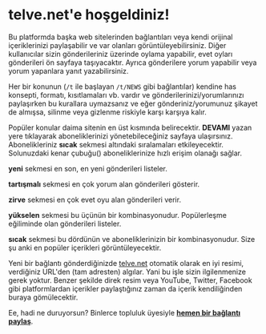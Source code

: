 # telve.net'e hoşgeldiniz!

Bu platformda başka web sitelerinden bağlantıları veya kendi orijinal içeriklerinizi paylaşabilir ve var olanları görüntüleyebilirsiniz. Diğer kullanıcılar sizin gönderileriniz üzerinde oylama yapabilir, evet oyları gönderileri ön sayfaya taşıyacaktır. Ayrıca gönderilere yorum yapabilir veya yorum yapanlara yanıt yazabilirsiniz.

Her bir konunun (`/t` ile başlayan `/t/NEWS` gibi bağlantılar) kendine has konsepti, formatı, kısıtlamaları vb. vardır ve gönderilerinizi/yorumlarınızı paylaşırken bu kurallara uymazsanız ve eğer gönderiniz/yorumunuz şikayet de almışsa, silinme veya gizlenme riskiyle karşı karşıya kalır.

Popüler konular daima sitenin en üst kısmında belirecektir. **DEVAMI<span class="glyphicon glyphicon-chevron-right" style="font-size:12px"></span>** yazan yere tıklayarak aboneliklerinizi yönetebileceğiniz sayfaya ulaşırsınız. Abonelikleriniz **sıcak<span class="glyphicon glyphicon-fire" style="font-size:12px"></span>** sekmesi altındaki sıralamaları etkileyecektir. Solunuzdaki kenar çubuğu(**<span class="glyphicon glyphicon-indent-left" style="font-size:12px"></span>**) aboneliklerinize hızlı erişim olanağı sağlar.

**yeni<span class="glyphicon glyphicon-gift" style="font-size:12px"></span>** sekmesi en son, en yeni gönderileri listeler.

**tartışmalı<span class="glyphicon glyphicon-comment" style="font-size:12px"></span>** sekmesi en çok yorum alan gönderileri gösterir.

**zirve<span class="glyphicon glyphicon-circle-arrow-up" style="font-size:12px"></span>** sekmesi en çok evet oyu alan gönderileri verir.

**yükselen<span class="glyphicon glyphicon-signal" style="font-size:12px"></span>** sekmesi bu üçünün bir kombinasyonudur. Popülerleşme eğiliminde olan gönderileri listeler.

**sıcak<span class="glyphicon glyphicon-fire" style="font-size:12px"></span>** sekmesi bu dördünün ve aboneliklerinizin bir kombinasyonudur. Size şu anki en popüler içerikleri görüntüleyecektir.

Yeni bir bağlantı gönderdiğinizde [telve.net](http://telve.net) otomatik olarak en iyi resimi, verdiğiniz URL'den (tam adresten) algılar. Yani bu işle sizin ilgilenmenize gerek yoktur. Benzer şekilde direk resim veya YouTube, Twitter, Facebook gibi platformlardan içerikler paylaştığınız zaman da içerik kendiliğinden buraya gömülecektir.

Ee, hadi ne duruyorsun? Binlerce topluluk üyesiyle **[hemen bir bağlantı paylaş](/gonder)**.
